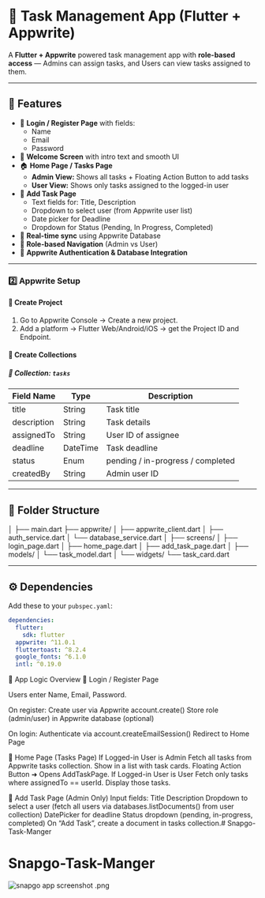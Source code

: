 # 🧠 Task Management App (Flutter + Appwrite)

A **Flutter + Appwrite** powered task management app with **role-based access** — Admins can assign tasks, and Users can view tasks assigned to them.

---

## 🚀 Features

- 🔐 **Login / Register Page** with fields:
    - Name
    - Email
    - Password
- 👋 **Welcome Screen** with intro text and smooth UI
- 🏠 **Home Page / Tasks Page**
    - **Admin View:** Shows all tasks + Floating Action Button to add tasks
    - **User View:** Shows only tasks assigned to the logged-in user
- 📝 **Add Task Page**
    - Text fields for: Title, Description
    - Dropdown to select user (from Appwrite user list)
    - Date picker for Deadline
    - Dropdown for Status (Pending, In Progress, Completed)
- 🔄 **Real-time sync** using Appwrite Database
- 🧩 **Role-based Navigation** (Admin vs User)
- 💾 **Appwrite Authentication & Database Integration**

---


### 2️⃣ Appwrite Setup

#### 🧩 Create Project
1. Go to Appwrite Console → Create a new project.
2. Add a platform → Flutter Web/Android/iOS → get the Project ID and Endpoint.

#### 🔐 Create Collections

##### 🧱 Collection: `tasks`
| Field Name | Type       | Description               |
|-------------|------------|---------------------------|
| title       | String     | Task title                |
| description | String     | Task details              |
| assignedTo  | String     | User ID of assignee       |
| deadline    | DateTime   | Task deadline             |
| status      | Enum       | pending / in-progress / completed |
| createdBy   | String     | Admin user ID             |

---

## 📂 Folder Structure

│
├── main.dart
├── appwrite/
│ ├── appwrite_client.dart
│ ├── auth_service.dart
│ └── database_service.dart
│
├── screens/
│ ├── login_page.dart
│ ├── home_page.dart
│ ├── add_task_page.dart
│
├── models/
│ └── task_model.dart
│
└── widgets/
└── task_card.dart


---

## ⚙️ Dependencies

Add these to your `pubspec.yaml`:

```yaml
dependencies:
  flutter:
    sdk: flutter
  appwrite: ^11.0.1
  fluttertoast: ^8.2.4
  google_fonts: ^6.1.0
  intl: ^0.19.0
```

🧠 App Logic Overview
🔹 Login / Register Page

Users enter Name, Email, Password.

On register:
Create user via Appwrite account.create()
Store role (admin/user) in Appwrite database (optional)

On login:
Authenticate via account.createEmailSession()
Redirect to Home Page

🔹 Home Page (Tasks Page)
If Logged-in User is Admin
Fetch all tasks from Appwrite tasks collection.
Show in a list with task cards.
Floating Action Button ➜ Opens AddTaskPage.
If Logged-in User is User
Fetch only tasks where assignedTo == userId.
Display those tasks.

🔹 Add Task Page (Admin Only)
Input fields:
Title
Description
Dropdown to select a user (fetch all users via databases.listDocuments() from user collection)
DatePicker for deadline
Status dropdown (pending, in-progress, completed)
On “Add Task”, create a document in tasks collection.# Snapgo-Task-Manger
# Snapgo-Task-Manger
![snapgo app screenshot .png](../snapgo%20app%20screenshot%20.png)